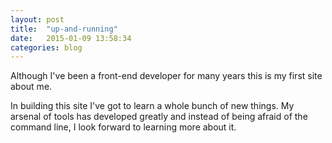 ```yaml
---
layout: post
title:  "up-and-running"
date:   2015-01-09 13:58:34
categories: blog
---
```

Although I've been a front-end developer for many years this is my first site about me.

In building this site I've got to learn a whole bunch of new things. My arsenal of tools has developed greatly and instead of being afraid of the command line, I look forward to learning more about it.
